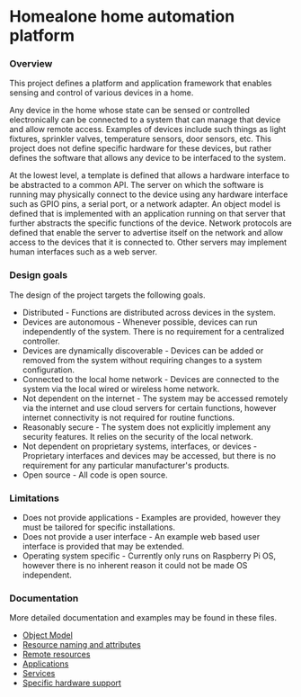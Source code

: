 # Homealone home automation platform

### Overview

This project defines a platform and application framework that enables sensing and control of various devices in a home.

Any device in the home whose state can be sensed or controlled electronically can be connected to a system that can manage that device and allow remote access. Examples of devices include such things as light fixtures, sprinkler valves, temperature sensors, door sensors, etc.  This project does not define specific hardware for these devices, but rather defines the software that allows any device to be interfaced to the system.

At the lowest level, a template is defined that allows a hardware interface to be abstracted to a common API.  The server on which the software is running may physically connect to the device using any hardware interface such as GPIO pins, a serial port, or a network adapter.  An object model is defined that is implemented with an application running on that server that further abstracts the specific functions of the device.  Network protocols are defined that enable the server to advertise itself on the network and allow access to the devices that it is connected to. Other servers may implement human interfaces such as a web server.

### Design goals

The design of the project targets the following goals.

-  Distributed - Functions are distributed across devices in the system.
-  Devices are autonomous - Whenever possible, devices can run independently of the system.  There is no requirement for a centralized controller.
-  Devices are dynamically discoverable - Devices can be added or removed from the system without requiring changes to a system configuration.
-  Connected to the local home network - Devices are connected to the system via the local wired or wireless home network.
-  Not dependent on the internet - The system may be accessed remotely via the internet and use cloud servers for certain functions, however internet connectivity is not required for routine functions.
-  Reasonably secure - The system does not explicitly implement any security features.  It relies on the security of the local network.
-  Not dependent on proprietary systems, interfaces, or devices - Proprietary interfaces and devices may be accessed, but there is no requirement for any particular manufacturer's products.
-  Open source - All code is open source.

### Limitations

-  Does not provide applications - Examples are provided, however they must be tailored for specific installations.
-  Does not provide a user interface - An example web based user interface is provided that may be extended.
-  Operating system specific - Currently only runs on Raspberry Pi OS, however there is no inherent reason it could not be made OS independent.

### Documentation

More detailed documentation and examples may be found in these files.

- [Object Model](docs/README.model.md)
- [Resource naming and attributes](docs/README.naming.md)
- [Remote resources](docs/README.remote.md)
- [Applications](docs/README.apps.md)
- [Services](docs/README.services.md)
- [Specific hardware support](docs/README.resources.md)
